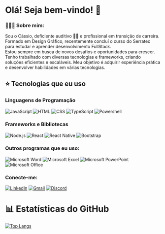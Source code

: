 # Olá! Seja bem-vindo! 👋

### 👨🏾‍💻 Sobre mim:

Sou o Cássio, deficiente auditivo 🦻🏾 e profissional em transição de carreira. Formado em Design Gráfico, recentemente concluí o curso do Serratec para estudar e aprender desenvolvimento FullStack.<br/> Estou sempre em busca de novos desafios e oportunidades para crescer. Tenho trabalhado com diversas tecnologias e frameworks, criando soluções eficientes e escaláveis. Meu objetivo é adquirir experiência prática e desenvolver habilidades em várias tecnologias.

## ⭐ Tecnologias que eu uso

### Linguagens de Programação

<div style="display: inline_block" >
    <img align="center" alt="JavaScript" src="https://img.shields.io/badge/JavaScript-323330?style=for-the-badge&logo=javascript&logoColor=F7DF1E">
    <img align="center" alt="HTML" src="https://img.shields.io/badge/HTML-239120?style=for-the-badge&logo=html5&logoColor=white">
    <img align="center" alt="CSS" src="https://img.shields.io/badge/CSS-239120?&style=for-the-badge&logo=css3&logoColor=white">
    <img align="center" alt="TypeScript" src="    https://img.shields.io/badge/TypeScript-007ACC?style=for-the-badge&logo=typescript&logoColor=white">
    <img align="center" alt="Powershell" src="https://img.shields.io/badge/Powershell-2CA5E0?style=for-the-badge&logo=powershell&logoColor=white">
</div>

### Frameworks e Bibliotecas
<div style="display: inline_block">
    <img align="center" alt="Node.js" src="https://img.shields.io/badge/Node.js-43853D?style=for-the-badge&logo=node.js&logoColor=white">
    <img align="center" alt="React" src="https://img.shields.io/badge/React-20232A?style=for-the-badge&logo=react&logoColor=61DAFB">
    <img align="center" alt="React Native" src="https://img.shields.io/badge/React_Native-20232A?style=for-the-badge&logo=react&logoColor=61DAFB">
    <img align="center" alt="Bootstrap" src="https://img.shields.io/badge/Bootstrap-563D7C?style=for-the-badge&logo=bootstrap&logoColor=white">
</div>

### Outros programas que eu uso:

<div>
<img align="center" alt="Microsoft Word" src="https://img.shields.io/badge/Microsoft_Word-2B579A?style=for-the-badge&logo=microsoft-word&logoColor=white">
<img align="center" alt="Microsoft Excel" src="https://img.shields.io/badge/Microsoft_Excel-217346?style=for-the-badge&logo=microsoft-excel&logoColor=white">
<img align="center" alt="Microsoft PowerPoint" src="https://img.shields.io/badge/Microsoft_PowerPoint-B7472A?style=for-the-badge&logo=microsoft-powerpoint&logoColor=white">
<img align="center" alt="Microsoft Office" src="https://img.shields.io/badge/Microsoft_Office-D83B01?style=for-the-badge&logo=microsoft-office&logoColor=white">
</div>

### Conecte-me:

[![LinkedIn](https://img.shields.io/badge/LinkedIn-0077B5?style=for-the-badge&logo=linkedin&logoColor=white)](https://www.linkedin.com/in/c%C3%A1ssio-penha-pcd/)
[![Gmail](https://img.shields.io/badge/Gmail-D14836?style=for-the-badge&logo=gmail&logoColor=white)](penhacassio@gmail.com)
[![Discord](https://img.shields.io/badge/Discord-7289DA?style=for-the-badge&logo=discord&logoColor=white)](https://discord.com/channels/@cassio.penha)

# 📊 Estatísticas do GitHub

[![Top Langs](https://github-readme-stats.vercel.app/api/top-langs/?username=cassio-penha&layout=compact&theme=dracula)](https://github.com/cassio-penha)
